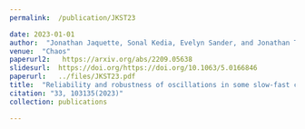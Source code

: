```yaml
---
permalink:  /publication/JKST23

date: 2023-01-01
author:  "Jonathan Jaquette, Sonal Kedia, Evelyn Sander, and Jonathan Touboul"
venue:  "Chaos"
paperurl2:   https://arxiv.org/abs/2209.05638
slidesurl:  https://doi.org/https://doi.org/10.1063/5.0166846
paperurl:   ../files/JKST23.pdf
title:  "Reliability and robustness of oscillations in some slow-fast chaotic systems"
citation: "33, 103135(2023)"
collection: publications

---
```

